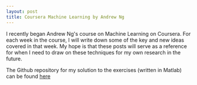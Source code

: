 ```yaml
---
layout: post
title: Coursera Machine Learning by Andrew Ng
---
```


I recently began Andrew Ng's course on Machine Learning on Coursera. For each week in the course, I will write down some of the key and new ideas covered in that week. My hope is that these posts will serve as a reference for when I need to draw on these techniques for my own research in the future.

The Github repository for my solution to the exercises (written in Matlab) can be found [here](https://github.com/palpen/ml/tree/master/coursera_ml)
